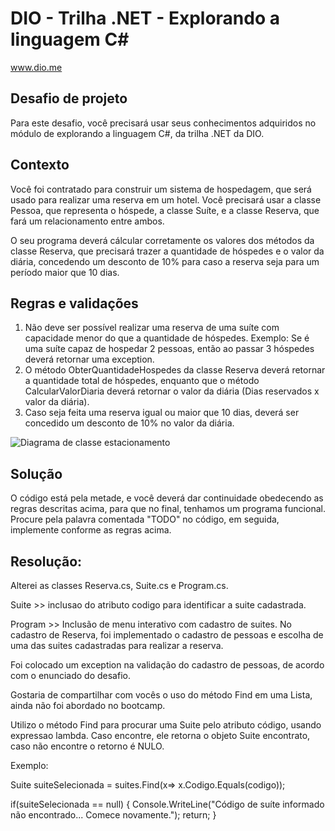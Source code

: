 # DIO - Trilha .NET - Explorando a linguagem C#
www.dio.me

## Desafio de projeto
Para este desafio, você precisará usar seus conhecimentos adquiridos no módulo de explorando a linguagem C#, da trilha .NET da DIO.

## Contexto
Você foi contratado para construir um sistema de hospedagem, que será usado para realizar uma reserva em um hotel. Você precisará usar a classe Pessoa, que representa o hóspede, a classe Suíte, e a classe Reserva, que fará um relacionamento entre ambos.

O seu programa deverá cálcular corretamente os valores dos métodos da classe Reserva, que precisará trazer a quantidade de hóspedes e o valor da diária, concedendo um desconto de 10% para caso a reserva seja para um período maior que 10 dias.

## Regras e validações
1. Não deve ser possível realizar uma reserva de uma suíte com capacidade menor do que a quantidade de hóspedes. Exemplo: Se é uma suíte capaz de hospedar 2 pessoas, então ao passar 3 hóspedes deverá retornar uma exception.
2. O método ObterQuantidadeHospedes da classe Reserva deverá retornar a quantidade total de hóspedes, enquanto que o método CalcularValorDiaria deverá retornar o valor da diária (Dias reservados x valor da diária).
3. Caso seja feita uma reserva igual ou maior que 10 dias, deverá ser concedido um desconto de 10% no valor da diária.


![Diagrama de classe estacionamento](diagrama_classe_hotel.png)

## Solução
O código está pela metade, e você deverá dar continuidade obedecendo as regras descritas acima, para que no final, tenhamos um programa funcional. Procure pela palavra comentada "TODO" no código, em seguida, implemente conforme as regras acima.

## Resolução:
Alterei as classes Reserva.cs, Suite.cs e Program.cs.

Suite >> inclusao do atributo codigo para identificar a suite cadastrada.

Program >> Inclusão de menu interativo com cadastro de suites. No cadastro de Reserva, foi implementado o cadastro de pessoas e escolha de uma das suites cadastradas para realizar a reserva.

Foi colocado um exception na validação do cadastro de pessoas, de acordo com o enunciado do desafio.


Gostaria de compartilhar com vocês o uso do método Find em uma Lista, ainda não foi abordado no bootcamp.

Utilizo o método Find para procurar uma Suite pelo atributo código, usando expressao lambda. Caso encontre, ele retorna o objeto Suite encontrato, caso não encontre o retorno é NULO.

Exemplo: 

Suite suiteSelecionada = suites.Find(x=> x.Codigo.Equals(codigo));   

  if(suiteSelecionada == null)
  {
    Console.WriteLine("Código de suíte informado não encontrado... Comece novamente.");
    return;
  }
